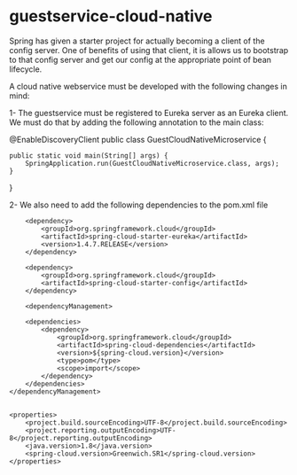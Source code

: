 # guestservice-cloud-native

Spring has given a starter project for actually becoming a client of the config server. One of benefits of using that client, it is allows us to bootstrap to that config server and get our config at the appropriate point of bean lifecycle.

A cloud native webservice must be developed with the following changes in mind:

1- The guestservice must be registered to Eureka server as an Eureka client. We must do that by adding the following annotation to the main class:

@EnableDiscoveryClient
public class GuestCloudNativeMicroservice {

	public static void main(String[] args) {
		SpringApplication.run(GuestCloudNativeMicroservice.class, args);
	}
}

2- We also need to add the following dependencies to the pom.xml file

		<dependency>
			<groupId>org.springframework.cloud</groupId>
			<artifactId>spring-cloud-starter-eureka</artifactId>
			<version>1.4.7.RELEASE</version>
		</dependency>
		
		<dependency>
			<groupId>org.springframework.cloud</groupId>	
			<artifactId>spring-cloud-starter-config</artifactId>
		</dependency>
		
		<dependencyManagement>
		
		<dependencies>
			<dependency>
				<groupId>org.springframework.cloud</groupId>
				<artifactId>spring-cloud-dependencies</artifactId>
				<version>${spring-cloud.version}</version>
				<type>pom</type>
				<scope>import</scope>
			</dependency>
		</dependencies>
	</dependencyManagement>
	
	
	<properties>
		<project.build.sourceEncoding>UTF-8</project.build.sourceEncoding>
		<project.reporting.outputEncoding>UTF-8</project.reporting.outputEncoding>
		<java.version>1.8</java.version>
		<spring-cloud.version>Greenwich.SR1</spring-cloud.version>
	</properties>



